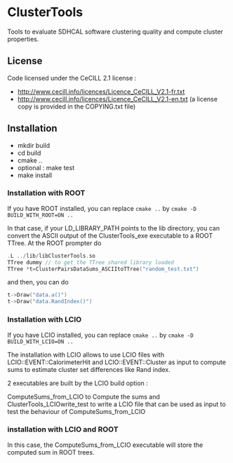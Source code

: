 # ClusterTools
Tools to evaluate SDHCAL software clustering quality and compute cluster properties.


## License
Code licensed under the CeCILL 2.1 license :
- http://www.cecill.info/licences/Licence_CeCILL_V2.1-fr.txt
- http://www.cecill.info/licences/Licence_CeCILL_V2.1-en.txt (a license copy is provided in the COPYING.txt file)

## Installation

- mkdir build
- cd build 
- cmake ..
- optional : make test 
- make install

### Installation with ROOT
If you have ROOT installed, you can replace
`cmake ..`
by
`cmake -D BUILD_WITH_ROOT=ON ..`

In that case, if your LD_LIBRARY_PATH points to the lib directory,
you can convert the ASCII output of the ClusterTools_exe executable to a ROOT TTree.
At the ROOT prompter do
```C++
.L ../lib/libClusterTools.so
TTree dummy // to get the TTree shared library loaded
TTree *t=ClusterPairsDataSums_ASCIItoTTree("random_test.txt")
```
and then, you can do
```C++
t->Draw("data.a()")
t->Draw("data.RandIndex()")
```

### Installation with LCIO
If you have LCIO installed, you can replace
`cmake ..`
by
`cmake -D BUILD_WITH_LCIO=ON ..`

The installation with LCIO allows to use LCIO files with LCIO::EVENT::CalorimeterHit
and LCIO::EVENT::Cluster as input to compute sums to estimate cluster set differences
like Rand index.

2 executables are built by the LCIO build option :

ComputeSums_from_LCIO to Compute the sums and ClusterTools_LCIOwrite_test to write a
LCIO file that can be used as input to test the behaviour of ComputeSums_from_LCIO

### installation with LCIO and ROOT
In this case, the ComputeSums_from_LCIO executable will store the computed sum in ROOT trees.
